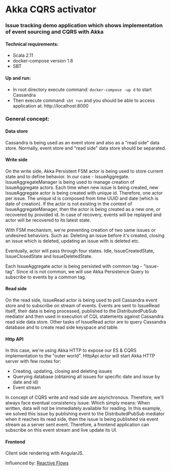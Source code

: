# Akka CQRS activator

### Issue tracking demo application which shows implementation of event sourcing and CQRS with Akka

#### Technical requirements:

- Scala 2.11
- docker-compose version 1.8
- SBT

#### Up and run:

- In root directory execute command: `docker-compose -up d` to start Cassandra
- Then execute command: `sbt run` and you should be able to access application at: http://localhost:8000 

### General concept:

#### Data store
 
Cassandra is being used as an event store and also as a "read side" data store. Normally, event store
and "read side" data store should be separated.

#### Write side

On the write side, Akka Persistent FSM actor is being used to store current state and to define behavior.
In our case - IssueAggregate.
IssueAggregateManager is being used to manage creation of IssueAggregate actors. 
Each time when new issue is being created, new IssueAggregate actor is being created with unique id. Therefore,
one actor per issue. The unique id is composed from time UUID and date (which is date of creation).
If the actor is not existing in the context of IssueAggregateManager, then the actor is being created as a new one, or recovered 
by provided id. In case of recovery, events will be replayed and actor will be recovered to its
latest state. 

With FSM mechanism, we're preventing creation of two same issues or undesired behaviors. Such as: 
Deleting an issue before it's created, closing an issue which is deleted, updating an issue with is deleted etc.

Eventually, actor will pass through four states. Idle, IssueCreatedState, IssueClosedState 
and IssueDeletedState.

Each IssueAggregate actor is being persisted with common tag - "issue-tag". Since id is not common, we will use
Akka Persistence Query to subscribe to events by a common tag.

#### Read side

On the read side, IssueRead actor is being used to poll Cassandra event store and to subscribe on stream of
events. Events are sent to IssueRead itself, their data is being processed, published to the DistributedPubSub mediator
and then used in execution of CQL statements against Cassandra read side data store. 
Other tasks of IssueRead actor are to query Cassandra database and to create read side keyspace and table.

#### Http API

In this case, we're using Akka HTTP to expose our ES & CQRS implementation to the "outer world".
HttpApi actor will start Akka HTTP server with few routes for: 

- Creating, updating, closing and deleting issues
- Querying database (obtaining all issues for specific date and issue by date and id)
- Event stream

In concept of CQRS write and read side are asynchronous. Therefore, we'll always face eventual consistency issue.
Which simply means: When written, data will not be immediately available for reading. In this example, we solved
this issue by publishing event to the DistributedPubSub mediator when it reaches its read side, then the issue is being 
published via event stream as a server sent event. Therefore, a frontend application can subscribe on this event
stream and live update its UI.

#### Frontend

Client side rendering with AngularJS.

Influenced by: [Reactive Flows](https://github.com/hseeberger/reactive-flows)
